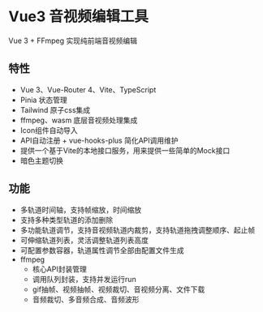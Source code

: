 # Vue3 音视频编辑工具
Vue 3 + FFmpeg 实现纯前端音视频编辑

## 特性
- Vue 3、Vue-Router 4、Vite、TypeScript
- Pinia 状态管理
- Tailwind 原子css集成
- ffmpeg、wasm 底层音视频处理集成
- Icon组件自动导入
- API自动注册 + vue-hooks-plus 简化API调用维护
- 提供一个基于Vite的本地接口服务，用来提供一些简单的Mock接口
- 暗色主题切换

## 功能
- 多轨道时间轴，支持帧缩放，时间缩放
- 支持多种类型轨道的添加删除
- 多功能轨道调节，支持音视频轨道内裁剪，支持轨道拖拽调整顺序、起止帧
- 可伸缩轨道列表，灵活调整轨道列表高度
- 可配置参数容器，轨道属性调节全部由配置文件生成
- ffmpeg
  - 核心API封装管理
  - 调用队列封装，支持并发运行run
  - gif抽帧、视频抽帧、视频裁切、音视频分离、文件下载
  - 音频裁切、多音频合成、音频波形